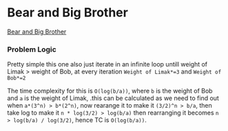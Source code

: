 # Bear and Big Brother
[Bear and Big Brother](https://codeforces.com/problemset/problem/791/A)

### Problem Logic
Pretty simple this one also just iterate in an infinite loop untill weight of Limak > weight of Bob, at every iteration `Weight of Limak*=3` and `Weight of Bob*=2`

The time complexity for this is `O(log(b/a))`, where `b` is the weight of Bob and `a` is the weight of Limak, .this can be calculated as we need to find out when `a*(3^n) > b*(2^n)`, now rearange it to make it `(3/2)^n > b/a`, then take log to make it `n * log(3/2) > log(b/a)` then rearranging it becomes `n > log(b/a) / log(3/2)`, hence TC is `O(log(b/a))`.
